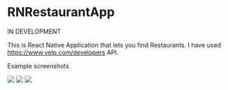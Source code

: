# RNRestaurantApp

IN DEVELOPMENT

This is React Native Application that lets you find Restaurants. 
I have used https://www.yelp.com/developers API.

Example screenshots

![](https://scontent-waw1-1.xx.fbcdn.net/v/t1.15752-9/78066154_2583917125265144_7052752392168669184_n.jpg?_nc_cat=104&_nc_oc=AQkY_i0nSo6M31JaCDjkTP7S_DOUZ0hO3am_8KSoUcH820xQbUl5Wo3SoHpy9OqBvAY&_nc_ht=scontent-waw1-1.xx&oh=2744c5260ae4c613a5264d3258ca50fa&oe=5E758F16)
![](https://scontent-waw1-1.xx.fbcdn.net/v/t1.15752-9/81344108_535199613732564_7819769281343651840_n.jpg?_nc_cat=107&_nc_oc=AQn2DkLJjV_FEfPXmZq-icaJBEgowLOzipfHHaQwT878SqzBS_Uhg7a2Jvfc45zMXek&_nc_ht=scontent-waw1-1.xx&oh=074c60a405894786ac7cf0ebcd1e0b64&oe=5EAE1738)
![](https://scontent-waw1-1.xx.fbcdn.net/v/t1.15752-9/80348649_2555495114681090_7768134024869969920_n.jpg?_nc_cat=108&_nc_oc=AQkdzSbQ72EfLSnXmpsw5mEljpeEAwNlV3K3oczcOwQRBm7q5nPdUbs0LgZ5fyUE5p4&_nc_ht=scontent-waw1-1.xx&oh=d4ef6eb7a52db76f1c630d2a0fbda64c&oe=5EAF5510)

